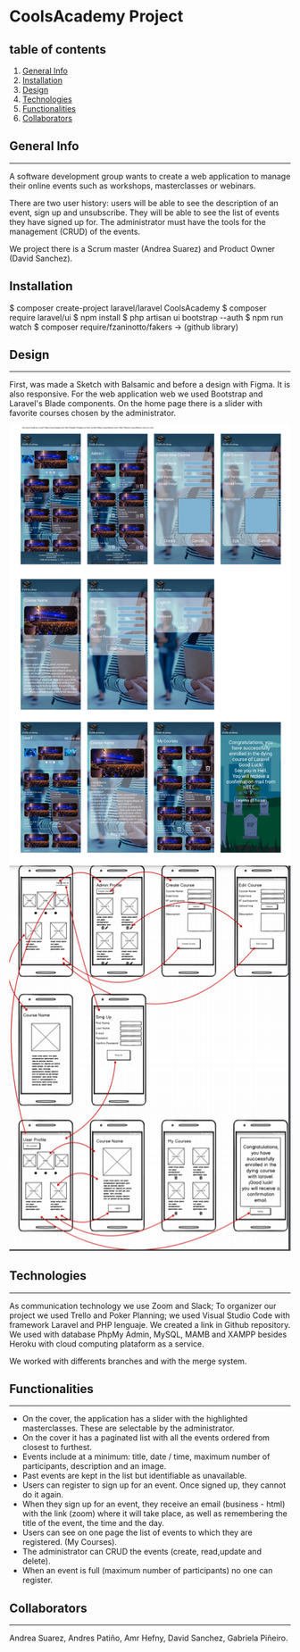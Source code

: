 # CoolsAcademy Project

## table of contents

1. [General Info](#general-info)
2. [Installation](#installation)
2. [Design](#design)
3. [Technologies](#technologies)
4. [Functionalities](#functionalities)
5. [Collaborators](#collaborators)

## General Info
***
A software development group wants to create a web application to manage their online events such as workshops, masterclasses or webinars.

There are two user history: users will be able to see the description of an event, sign up and unsubscribe. They will be able to see the list of events they have signed up for. The administrator must have the tools for the management (CRUD) of the events.

We project there is a Scrum master (Andrea Suarez) and Product Owner (David Sanchez). 

## Installation
$ composer create-project laravel/laravel CoolsAcademy
$ composer require laravel/ui
$ npm install
$ php artisan ui bootstrap --auth
$ npm run watch
$ composer require/fzaninotto/fakers -> (github library) 

## Design
***
First, was made a Sketch with Balsamic and before a design with Figma. It is also responsive. For the web application web we used Bootstrap and Laravel's Blade components. On the home page there is a slider with favorite courses chosen by the administrator.

![Sketch](public\img\figma.png)
![Figma](public\img\sketch.png)

## Technologies
***
As communication technology we use Zoom and Slack; To organizer our project we used Trello and Poker Planning; we used Visual Studio Code with framework Laravel and PHP lenguaje. We created a link in Github repository. We used with database PhpMy Admin, MySQL, MAMB and XAMPP besides Heroku with cloud computing plataform as a service. 

We worked with differents branches and with the merge system.

## Functionalities
***
- On the cover, the application has a slider with the highlighted masterclasses. These are selectable by the administrator.
- On the cover it has a paginated list with all the events ordered from closest to furthest.
- Events include at a minimum: title, date / time, maximum number of participants, description and an image.
- Past events are kept in the list but identifiable as unavailable.
- Users can register to sign up for an event. Once signed up, they cannot do it again.
- When they sign up for an event, they receive an email (business - html) with the link (zoom) where it will take place, as well as remembering the title of the event, the time and the day.
- Users can see on one page the list of events to which they are registered. (My Courses).
- The administrator can CRUD the events (create, read,update and delete).
- When an event is full (maximum number of participants) no one can register.

## Collaborators
***
Andrea Suarez,
Andres Patiño,
Amr Hefny,
David Sanchez,
Gabriela Piñeiro.
